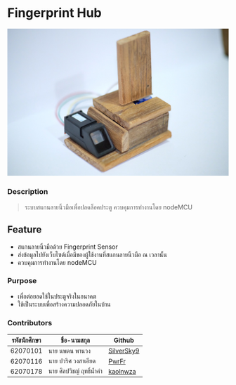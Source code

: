 # Fingerprint Hub

![Image description](https://raw.githubusercontent.com/kaolnwza/fingerprintHub/master/img/S__4038658.jpg)

### Description
> ระบบสแกนลายนิ้วมือเพื่อปลดล็อคประตู ควบคุมการทำงานโดย nodeMCU

## Feature
- สแกนลายนิ้วมือด้วย Fingerprint Sensor
- ส่งข้อมูลไปยังเว็บไซต์เมื่อมีของผู้ใช้งานที่สแกนลายนิ้วมือ ณ เวลานั้น
- ควบคุมการทำงานโดย nodeMCU

### Purpose
- เพื่อต่อยอดใช้ในประตูจริงในอนาคต
- ใช้เป็นระบบเพื่อสร้างความปลอดภัยในบ้าน

### Contributors
|รหัสนักศึกษา| ชื่อ-นามสกุล | Github |
| -- | -- | -- |
| 62070101 | นาย นพดน พานวง | [SilverSky9](https://github.com/SilverSky9) |
| 62070116 | นาย ปวริศ วงสาเอียด |[PwrFr](https://github.com/PwrFr) |
| 62070178 | นาย ศิลปวิชญ์ ฤทธิ์นํ้าคํา | [kaolnwza](https://github.com/kaolnwza) |
